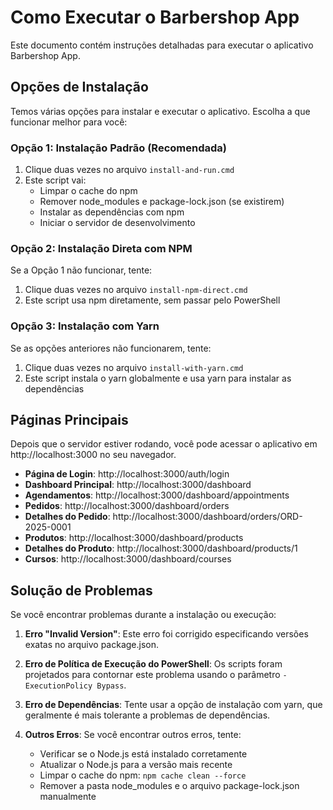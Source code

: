 # Como Executar o Barbershop App

Este documento contém instruções detalhadas para executar o aplicativo Barbershop App.

## Opções de Instalação

Temos várias opções para instalar e executar o aplicativo. Escolha a que funcionar melhor para você:

### Opção 1: Instalação Padrão (Recomendada)

1. Clique duas vezes no arquivo `install-and-run.cmd`
2. Este script vai:
   - Limpar o cache do npm
   - Remover node_modules e package-lock.json (se existirem)
   - Instalar as dependências com npm
   - Iniciar o servidor de desenvolvimento

### Opção 2: Instalação Direta com NPM

Se a Opção 1 não funcionar, tente:

1. Clique duas vezes no arquivo `install-npm-direct.cmd`
2. Este script usa npm diretamente, sem passar pelo PowerShell

### Opção 3: Instalação com Yarn

Se as opções anteriores não funcionarem, tente:

1. Clique duas vezes no arquivo `install-with-yarn.cmd`
2. Este script instala o yarn globalmente e usa yarn para instalar as dependências

## Páginas Principais

Depois que o servidor estiver rodando, você pode acessar o aplicativo em http://localhost:3000 no seu navegador.

- **Página de Login**: http://localhost:3000/auth/login
- **Dashboard Principal**: http://localhost:3000/dashboard
- **Agendamentos**: http://localhost:3000/dashboard/appointments
- **Pedidos**: http://localhost:3000/dashboard/orders
- **Detalhes do Pedido**: http://localhost:3000/dashboard/orders/ORD-2025-0001
- **Produtos**: http://localhost:3000/dashboard/products
- **Detalhes do Produto**: http://localhost:3000/dashboard/products/1
- **Cursos**: http://localhost:3000/dashboard/courses

## Solução de Problemas

Se você encontrar problemas durante a instalação ou execução:

1. **Erro "Invalid Version"**: Este erro foi corrigido especificando versões exatas no arquivo package.json.

2. **Erro de Política de Execução do PowerShell**: Os scripts foram projetados para contornar este problema usando o parâmetro `-ExecutionPolicy Bypass`.

3. **Erro de Dependências**: Tente usar a opção de instalação com yarn, que geralmente é mais tolerante a problemas de dependências.

4. **Outros Erros**: Se você encontrar outros erros, tente:
   - Verificar se o Node.js está instalado corretamente
   - Atualizar o Node.js para a versão mais recente
   - Limpar o cache do npm: `npm cache clean --force`
   - Remover a pasta node_modules e o arquivo package-lock.json manualmente
